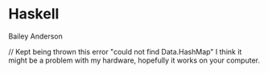# Haskell

Bailey Anderson

// Kept being thrown this error "could not find Data.HashMap"
I think it might be a problem with my hardware, hopefully it works on your computer.
